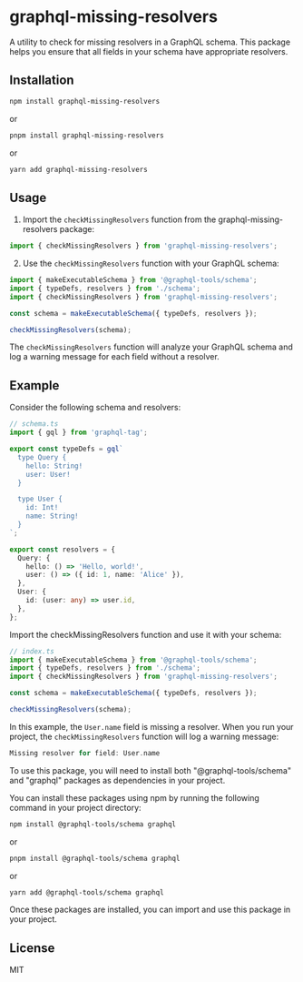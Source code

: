 # graphql-missing-resolvers

A utility to check for missing resolvers in a GraphQL schema. This package helps you ensure that all fields in your schema have appropriate resolvers.

## Installation

```bash
npm install graphql-missing-resolvers
```

or
```bash
pnpm install graphql-missing-resolvers
```

or
```bash
yarn add graphql-missing-resolvers
```

## Usage

1.  Import the `checkMissingResolvers` function from the graphql-missing-resolvers package:

```typescript
import { checkMissingResolvers } from 'graphql-missing-resolvers';
```

2. Use the `checkMissingResolvers` function with your GraphQL schema:
```typescript
import { makeExecutableSchema } from '@graphql-tools/schema';
import { typeDefs, resolvers } from './schema';
import { checkMissingResolvers } from 'graphql-missing-resolvers';

const schema = makeExecutableSchema({ typeDefs, resolvers });

checkMissingResolvers(schema);
```
The `checkMissingResolvers` function will analyze your GraphQL schema and log a warning message for each field without a resolver.

## Example
Consider the following schema and resolvers:
```typescript
// schema.ts
import { gql } from 'graphql-tag';

export const typeDefs = gql`
  type Query {
    hello: String!
    user: User!
  }

  type User {
    id: Int!
    name: String!
  }
`;

export const resolvers = {
  Query: {
    hello: () => 'Hello, world!',
    user: () => ({ id: 1, name: 'Alice' }),
  },
  User: {
    id: (user: any) => user.id,
  },
};

```
Import the checkMissingResolvers function and use it with your schema:

```typescript
// index.ts
import { makeExecutableSchema } from '@graphql-tools/schema';
import { typeDefs, resolvers } from './schema';
import { checkMissingResolvers } from 'graphql-missing-resolvers';

const schema = makeExecutableSchema({ typeDefs, resolvers });

checkMissingResolvers(schema);
```
In this example, the `User.name` field is missing a resolver. When you run your project, the `checkMissingResolvers` function will log a warning message:

```rust
Missing resolver for field: User.name
```


To use this package, you will need to install both "@graphql-tools/schema" and "graphql" packages as dependencies in your project.

You can install these packages using npm by running the following command in your project directory:

```bash
npm install @graphql-tools/schema graphql
```

or
```bash
pnpm install @graphql-tools/schema graphql
```

or
```bash
yarn add @graphql-tools/schema graphql
```

Once these packages are installed, you can import and use this package in your project.

## License
MIT
